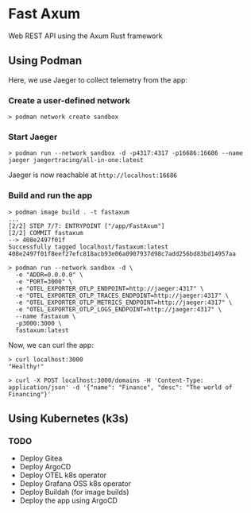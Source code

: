 # Fast Axum

Web REST API using the Axum Rust framework

## Using Podman

Here, we use Jaeger to collect telemetry from the app:

### Create a user-defined network

```shell
> podman network create sandbox
```

### Start Jaeger

```shell
> podman run --network sandbox -d -p4317:4317 -p16686:16686 --name jaeger jaegertracing/all-in-one:latest
```

Jaeger is now reachable at `http://localhost:16686`

### Build and run the app

```shell
> podman image build . -t fastaxum
...
[2/2] STEP 7/7: ENTRYPOINT ["/app/FastAxum"]
[2/2] COMMIT fastaxum
--> 408e2497f01f
Successfully tagged localhost/fastaxum:latest
408e2497f01f8eef27efc818acb93e06a0907937d98c7add256bd83bd14957aa

> podman run --network sandbox -d \
  -e "ADDR=0.0.0.0" \
  -e "PORT=3000" \
  -e "OTEL_EXPORTER_OTLP_ENDPOINT=http://jaeger:4317" \
  -e "OTEL_EXPORTER_OTLP_TRACES_ENDPOINT=http://jaeger:4317" \
  -e "OTEL_EXPORTER_OTLP_METRICS_ENDPOINT=http://jaeger:4317" \
  -e "OTEL_EXPORTER_OTLP_LOGS_ENDPOINT=http://jaeger:4317" \
  --name fastaxum \
  -p3000:3000 \
  fastaxum:latest
```

Now, we can curl the app:

```shell
> curl localhost:3000
"Healthy!"
```

```shell
> curl -X POST localhost:3000/domains -H 'Content-Type: application/json' -d '{"name": "Finance", "desc": "The world of Financing"}'
```

## Using Kubernetes (k3s)

### TODO

- Deploy Gitea
- Deploy ArgoCD
- Deploy OTEL k8s operator
- Deploy Grafana OSS k8s operator
- Deploy Buildah (for image builds)
- Deploy the app using ArgoCD